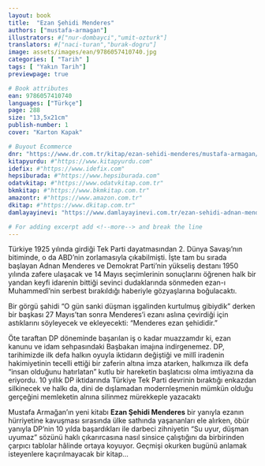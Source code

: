 ```yaml
---
layout: book
title:  "Ezan Şehidi Menderes"
authors: ["mustafa-armagan"]
illustrators: #["nur-dombayci","umit-ozturk"]
translators: #["naci-turan","burak-dogru"]
image: assets/images/ean/9786057410740.jpg
categories: [ "Tarih" ]
tags: [ "Yakın Tarih"]
previewpage: true

# Book attributes
ean: 9786057410740
languages: ["Türkçe"]
page: 288
size: "13,5x21cm"
publish-number: 1
cover: "Karton Kapak"

# Buyout Ecommerce
dnr: "https://www.dr.com.tr/kitap/ezan-sehidi-menderes/mustafa-armagan/arastirma-tarih/tarih/dunya-tarihi/urunno=0001938798001"
kitapyurdu: #"https://www.kitapyurdu.com"
idefix: #"https://www.idefix.com"
hepsiburada: #"https://www.hepsiburada.com"
odatvkitap: #"https://www.odatvkitap.com.tr"
bkmkitap: #"https://www.bkmkitap.com.tr"
amazontr: #"https://www.amazon.com.tr"
dkitap: #"https://www.dkitap.com.tr"
damlayayinevi: "https://www.damlayayinevi.com.tr/ezan-sehidi-adnan-menderes"

# For adding excerpt add <!--more--> and break the line
---
```

Türkiye 1925 yılında girdiği Tek Parti dayatmasından 2. Dünya Savaşı’nın bitiminde, o da ABD’nin zorlamasıyla çıkabilmişti. İşte tam bu sırada başlayan Adnan Menderes ve Demokrat Parti’nin yükseliş destanı 1950 yılında zafere ulaşacak ve 14 Mayıs seçimlerinin sonuçlarını öğrenen halk bir yandan keyfi idarenin bittiği sevinci dudaklarında sönmeden ezan-ı Muhammedî’nin serbest bırakıldığı haberiyle gözyaşlarına boğulacaktı.
<!--more-->
Bir görgü şahidi “O gün sanki düşman işgalinden kurtulmuş gibiydik” derken bir başkası 27 Mayıs’tan sonra Menderes’i ezanı aslına çevirdiği için astıklarını söyleyecek ve ekleyecekti: “Menderes ezan şehididir.”

Öte taraftan DP döneminde başarılan iş o kadar muazzamdır ki, ezan kanunu ve idam sehpasındaki Başbakan imajına indirgenemez. DP, tarihimizde ilk defa halkın oyuyla iktidarın değiştiği ve millî iradenin hakimiyetinin tecelli ettiği bir zaferin altına imza atarken, halkımıza ilk defa “insan olduğunu hatırlatan” kutlu bir hareketin başlatıcısı olma imtiyazına da eriyordu. 10 yıllık DP iktidarında Türkiye Tek Parti devrinin bıraktığı enkazdan silkinecek ve halkı da, dini de dışlamadan modernleşmenin mümkün olduğu gerçeğini memleketin alnına silinmez mürekkeple yazacaktı

Mustafa Armağan’ın yeni kitabı **Ezan Şehidi Menderes** bir yanıyla ezanın hürriyetine kavuşması sırasında ülke sathında yaşananları ele alırken, öbür yanıyla DP’nin 10 yılda başardıkları ile darbeci zihniyetin “Su uyur, düşman uyumaz” sözünü haklı çıkarırcasına nasıl sinsice çalıştığını da birbirinden çarpıcı tablolar hâlinde ortaya koyuyor.
Geçmişi okurken bugünü anlamak isteyenlere kaçırılmayacak bir kitap…